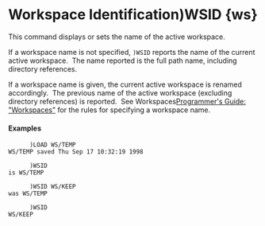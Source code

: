 




<h1 class="heading"><span class="name">Workspace Identification</span><span class="command">)WSID {ws}</span></h1>

This command displays or sets the name of the active workspace.


If a workspace name is not specified, `)WSID` reports the name of the current active workspace.  The name reported is the full path name, including directory references.


If a workspace name is given, the current active workspace is renamed accordingly.  The previous name of the active workspace (excluding directory references) is reported.  See Workspaces[Programmer's Guide: "Workspaces"](../../Language/Introduction/Workspaces.htm#Workspaces) for the rules for specifying a workspace name.


#### Examples
```apl
      )LOAD WS/TEMP
WS/TEMP saved Thu Sep 17 10:32:19 1998
 
      )WSID
is WS/TEMP
 
      )WSID WS/KEEP
was WS/TEMP
 
      )WSID
WS/KEEP
```



